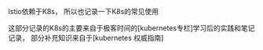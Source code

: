 Istio依赖于K8s， 所以也记录一下K8s的常见使用


这部分记录的K8s的主要来自于极客时间的[kubernetes专栏]学习后的实践和笔记记录， 部分补充知识来自于[kubernetes 权威指南]